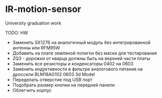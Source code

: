 # IR-motion-sensor
University graduation work

TODO:
HW
- Заменить SX1276 на аналогичный модуль без интегрированной антенны или RFM95W
- Добавить на плате земляной полигон без маски для тестирования
- ZQ3 - дорожки от кварца должны быть на верхней части платы
- Заменить все резисторы и конденсаторы 0402 на 0603
- Заменить индуктивности в фильтре аналогового питания на дроссели BLM18AG102 0603
3d Model
- Переделать отверстие под USB порт
- Подобрать размер кнопки на передней панели
- Облегчить корпус
